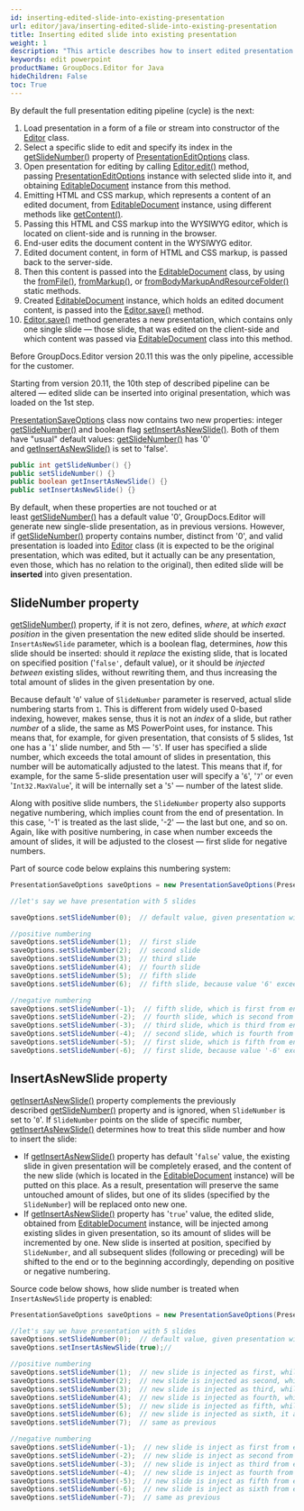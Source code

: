 ```yaml
---
id: inserting-edited-slide-into-existing-presentation
url: editor/java/inserting-edited-slide-into-existing-presentation
title: Inserting edited slide into existing presentation
weight: 1
description: "This article describes how to insert edited presentation slide into existing PowerPoint presentation."
keywords: edit powerpoint
productName: GroupDocs.Editor for Java
hideChildren: False
toc: True
---
```

By default the full presentation editing pipeline (cycle) is the next:

1. Load presentation in a form of a file or stream into constructor of the [Editor](https://apireference.groupdocs.com/editor/java/com.groupdocs.editor/Editor) class.
2. Select a specific slide to edit and specify its index in the [getSlideNumber()](https://apireference.groupdocs.com/editor/java/com.groupdocs.editor.options/PresentationEditOptions#getSlideNumber()) property of [PresentationEditOptions](https://apireference.groupdocs.com/editor/java/com.groupdocs.editor.options/PresentationEditOptions) class.
3. Open presentation for editing by calling [Editor.edit()](https://apireference.groupdocs.com/editor/java/com.groupdocs.editor/Editor#edit()) method, passing [PresentationEditOptions](https://apireference.groupdocs.com/editor/java/com.groupdocs.editor.options/PresentationEditOptions) instance with selected slide into it, and obtaining [EditableDocument](https://apireference.groupdocs.com/editor/java/com.groupdocs.editor/EditableDocument) instance from this method.
4. Emitting HTML and CSS markup, which represents a content of an edited document, from [EditableDocument](https://apireference.groupdocs.com/editor/java/com.groupdocs.editor/EditableDocument) instance, using different methods like [getContent()](https://apireference.groupdocs.com/editor/java/com.groupdocs.editor/EditableDocument#getContent()).
5. Passing this HTML and CSS markup into the WYSIWYG editor, which is located on client-side and is running in the browser.
6. End-user edits the document content in the WYSIWYG editor.
7. Edited document content, in form of HTML and CSS markup, is passed back to the server-side.
8. Then this content is passed into the [EditableDocument](https://apireference.groupdocs.com/editor/java/com.groupdocs.editor/EditableDocument) class, by using the [fromFile()](https://apireference.groupdocs.com/editor/java/com.groupdocs.editor/EditableDocument#fromFile(java.lang.String,%20java.lang.String)), [fromMarkup()](https://apireference.groupdocs.com/editor/java/com.groupdocs.editor/EditableDocument#fromMarkup(java.lang.String,%20java.util.List)), or [fromBodyMarkupAndResourceFolder()](https://apireference.groupdocs.com/editor/java/com.groupdocs.editor/EditableDocument#fromBodyMarkupAndResourceFolder(java.lang.String,%20java.lang.String)) static methods.
9. Created [EditableDocument](https://apireference.groupdocs.com/editor/java/com.groupdocs.editor/EditableDocument) instance, which holds an edited document content, is passed into the [Editor.save()](https://apireference.groupdocs.com/editor/java/com.groupdocs.editor/EditableDocument#save(java.lang.String)) method.
10. [Editor.save()](https://apireference.groupdocs.com/editor/java/com.groupdocs.editor/EditableDocument#save(java.lang.String)) method generates a new presentation, which contains only one single slide — those slide, that was edited on the client-side and which content was passed via [EditableDocument](https://apireference.groupdocs.com/editor/java/com.groupdocs.editor/EditableDocument) class into this method.

Before GroupDocs.Editor version 20.11 this was the only pipeline, accessible for the customer.

Starting from version 20.11, the 10th step of described pipeline can be altered — edited slide can be inserted into original presentation, which was loaded on the 1st step.

[PresentationSaveOptions](https://apireference.groupdocs.com/editor/java/com.groupdocs.editor.options/PresentationSaveOptions) class now contains two new properties: integer [getSlideNumber()](https://apireference.groupdocs.com/editor/java/com.groupdocs.editor.options/PresentationEditOptions#getSlideNumber--) and boolean flag [setInsertAsNewSlide()](https://apireference.groupdocs.com/editor/java/com.groupdocs.editor.options/PresentationSaveOptions#setInsertAsNewSlide-boolean-). Both of them have "usual" default values: [getSlideNumber()](https://apireference.groupdocs.com/editor/java/com.groupdocs.editor.options/PresentationEditOptions#getSlideNumber--) has '0' and [getInsertAsNewSlide()](https://apireference.groupdocs.com/editor/java/com.groupdocs.editor.options/PresentationSaveOptions#setInsertAsNewSlide-boolean-) is set to 'false'.

```java
public int getSlideNumber() {}
public setSlideNumber() {}
public boolean getInsertAsNewSlide() {}
public setInsertAsNewSlide() {}
```

By default, when these properties are not touched or at least [getSlideNumber()](https://apireference.groupdocs.com/editor/java/com.groupdocs.editor.options/PresentationEditOptions#getSlideNumber()) has a default value '0', GroupDocs.Editor will generate new single-slide presentation, as in previous versions. However, if [getSlideNumber()](https://apireference.groupdocs.com/editor/java/com.groupdocs.editor.options/PresentationEditOptions#getSlideNumber()) property contains number, distinct from '0', and valid presentation is loaded into [Editor](https://apireference.groupdocs.com/editor/java/com.groupdocs.editor/Editor) class (it is expected to be the original presentation, which was edited, but it actually can be any presentation, even those, which has no relation to the original), then edited slide will be **inserted** into given presentation.

## SlideNumber property

[getSlideNumber()](https://apireference.groupdocs.com/editor/java/com.groupdocs.editor.options/PresentationEditOptions#getSlideNumber()) property, if it is not zero, defines, *where*, at *which exact position* in the given presentation the new edited slide should be inserted. `InsertAsNewSlide` parameter, which is a boolean flag, determines, *how* this slide should be inserted: should it *replace* the existing slide, that is located on specified position ('`false'`, default value), or it should be *injected between* existing slides, without rewriting them, and thus increasing the total amount of slides in the given presentation by one.

Because default '`0`' value of `SlideNumber` parameter is reserved, actual slide numbering starts from `1`. This is different from widely used 0-based indexing, however, makes sense, thus it is not an *index* of a slide, but rather *number* of a slide, the same as MS PowerPoint uses, for instance. This means that, for example, for given presentation, that consists of 5 slides, 1st one has a '`1`' slide number, and 5th — '`5`'. If user has specified a slide number, which exceeds the total amount of slides in presentation, this number will be automatically adjusted to the latest. This means that if, for example, for the same 5-slide presentation user will specify a '`6`', '`7`' or even '`Int32.MaxValue`', it will be internally set a '`5`' — number of the latest slide.

Along with positive slide numbers, the `SlideNumber` property also supports negative numbering, which implies count from the end of presentation. In this case, '-1' is treated as the last slide, '-2' — the last but one, and so on. Again, like with positive numbering, in case when number exceeds the amount of slides, it will be adjusted to the closest — first slide for negative numbers.

Part of source code below explains this numbering system:

```java
PresentationSaveOptions saveOptions = new PresentationSaveOptions(PresentationFormats.Pptx)

//let's say we have presentation with 5 slides

saveOptions.setSlideNumber(0);  // default value, given presentation will be ignored

//positive numbering
saveOptions.setSlideNumber(1);  // first slide
saveOptions.setSlideNumber(2);  // second slide 
saveOptions.setSlideNumber(3);  // third slide 
saveOptions.setSlideNumber(4);  // fourth slide 
saveOptions.setSlideNumber(5);  // fifth slide 
saveOptions.setSlideNumber(6);  // fifth slide, because value '6' exceeds the slides amount '5' and thus is adjusted to the closest

//negative numbering
saveOptions.setSlideNumber(-1);  // fifth slide, which is first from end (last)
saveOptions.setSlideNumber(-2);  // fourth slide, which is second from end (last but one)
saveOptions.setSlideNumber(-3);  // third slide, which is third from end
saveOptions.setSlideNumber(-4);  // second slide, which is fourth from end
saveOptions.setSlideNumber(-5);  // first slide, which is fifth from end
saveOptions.setSlideNumber(-6);  // first slide, because value '-6' exceeds the slides amount '5' and thus is adjusted to the closest
```

## InsertAsNewSlide property

[getInsertAsNewSlide()](https://apireference.groupdocs.com/editor/java/com.groupdocs.editor.options/PresentationSaveOptions#getInsertAsNewSlide--) property complements the previously described [getSlideNumber()](https://apireference.groupdocs.com/editor/java/com.groupdocs.editor.options/PresentationSaveOptions#getSlideNumber()) property and is ignored, when `SlideNumber` is set to '`0`'. If `SlideNumber` points on the slide of specific number,  [getInsertAsNewSlide()](https://apireference.groupdocs.com/editor/java/com.groupdocs.editor.options/PresentationSaveOptions#getInsertAsNewSlide()) determines how to treat this slide number and how to insert the slide:

* If  [getInsertAsNewSlide()](https://apireference.groupdocs.com/editor/java/com.groupdocs.editor.options/PresentationSaveOptions#getInsertAsNewSlide())  property has default '`false`' value, the existing slide in given presentation will be completely erased, and the content of the new slide (which is located in the [EditableDocument](https://apireference.groupdocs.com/editor/java/com.groupdocs.editor/EditableDocument) instance) will be putted on this place. As a result, presentation will preserve the same untouched amount of slides, but one of its slides (specified by the `SlideNumber`) will be replaced onto new one.
* If [getInsertAsNewSlide()](https://apireference.groupdocs.com/editor/java/com.groupdocs.editor.options/PresentationSaveOptions#getInsertAsNewSlide()) property has '`true`' value, the edited slide, obtained from [EditableDocument](https://apireference.groupdocs.com/editor/java/com.groupdocs.editor/EditableDocument) instance, will be injected among existing slides in given presentation, so its amount of slides will be incremented by one. New slide is inserted at position, specified by `SlideNumber`, and all subsequent slides (following or preceding) will be shifted to the end or to the beginning accordingly, depending on positive or negative numbering.

Source code below shows, how slide number is treated when `InsertAsNewSlide` property is enabled:

```java
PresentationSaveOptions saveOptions = new PresentationSaveOptions(PresentationFormats.Pptx)

//let's say we have presentation with 5 slides
saveOptions.setSlideNumber(0);  // default value, given presentation will be ignored, as well as InsertAsNewSlide
saveOptions.setInsertAsNewSlide(true);//

//positive numbering
saveOptions.setSlideNumber(1);  // new slide is injected as first, while all following (including 'old' 1st) are shifting to the end
saveOptions.setSlideNumber(2);  // new slide is injected as second, while 2nd, 3rh, 4th and 5th are shifting to the end
saveOptions.setSlideNumber(3);  // new slide is injected as third, while 3rh, 4th and 5th are shifting to the end
saveOptions.setSlideNumber(4);  // new slide is injected as fourth, while 4th and 5th are shifting to the end
saveOptions.setSlideNumber(5);  // new slide is injected as fifth, while 5th is shifting to the end and becomes 6th
saveOptions.setSlideNumber(6);  // new slide is injected as sixth, it already becomes the latest, none of existing slides are shifthing to the end
saveOptions.setSlideNumber(7);  // same as previous

//negative numbering
saveOptions.setSlideNumber(-1);  // new slide is inject as first from end (it becomes sixth if starting from beginning), none of existing slides are shifthing to the end
saveOptions.setSlideNumber(-2);  // new slide is inject as second from end (it becomes fifth if starting from beginning), following single slide is shifting to the end
saveOptions.setSlideNumber(-3);  // new slide is inject as third from end (it becomes fourth if starting from beginning), two following slides are shifting to the end
saveOptions.setSlideNumber(-4);  // new slide is inject as fourth from end (it becomes third if starting from beginning), three following slides are shifting to the end
saveOptions.setSlideNumber(-5);  // new slide is inject as fifth from end (it becomes second if starting from beginning), four following slides are shifting to the end
saveOptions.setSlideNumber(-6);  // new slide is inject as sixth from end (it becomes first if starting from beginning), five following slides are shifting to the end
saveOptions.setSlideNumber(-7);  // same as previous
```
